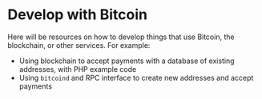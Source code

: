 # Develop with Bitcoin

Here will be resources on how to develop things that use Bitcoin, the blockchain, or other services. For example:

* Using blockchain to accept payments with a database of existing addresses, with PHP example code
* Using `bitcoind` and RPC interface to create new addresses and accept payments
